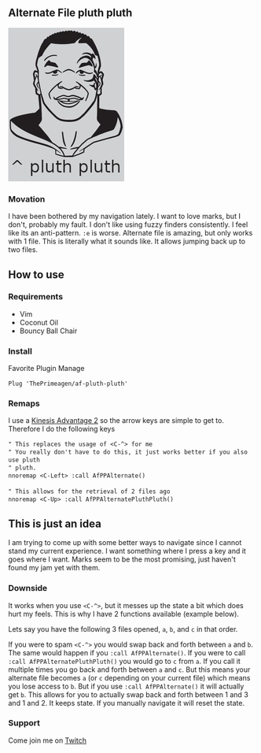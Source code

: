 ## Alternate File pluth pluth

![Alternate File Pluth Pluth](images/pluthpluth.png)

### Movation
I have been bothered by my navigation lately.  I want to love marks, but I
don't, probably my fault.  I don't like using fuzzy finders consistently.  I
feel like its an anti-pattern.  `:e` is worse.  Alternate file is amazing, but
only works with 1 file.  This is literally what it sounds like.  It allows
jumping back up to two files.


## How to use
### Requirements
* Vim
* Coconut Oil
* Bouncy Ball Chair

### Install
Favorite Plugin Manage

```viml
Plug 'ThePrimeagen/af-pluth-pluth'
```

### Remaps
I use a [Kinesis Advantage 2](bit.ly/primeagen-adv2) so the arrow keys are
simple to get to.  Therefore I do the following keys

```viml
" This replaces the usage of <C-^> for me
" You really don't have to do this, it just works better if you also use pluth
" pluth.
nnoremap <C-Left> :call AfPPAlternate()

" This allows for the retrieval of 2 files ago
nnoremap <C-Up> :call AfPPAlternatePluthPluth()
```

## This is just an idea
I am trying to come up with some better ways to navigate since I cannot stand
my current experience.  I want something where I press a key and it goes where
I want.  Marks seem to be the most promising, just haven't found my jam yet
with them.

### Downside
It works when you use `<C-^>`, but it messes up the state a bit which does hurt
my feels.  This is why I have 2 functions available (example below).

Lets say you have the following 3 files opened, `a`, `b`, and `c` in that order.

If you were to spam `<C-^>` you would swap back and forth between `a` and `b`.
The same would happen if you `:call AfPPAlternate()`.  If you were to call
`:call AfPPAlternatePluthPluth()` you would go to `c` from `a`.  If you call it
multiple times you go back and forth between `a` and `c`.  But this means your
alternate file becomes `a` (or `c` depending on your current file) which means
you lose access to `b`.  But if you use `:call AfPPAlternate()` it will
actually get `b`.  This allows for you to actually swap back and forth between
1 and 3 and 1 and 2.  It keeps state.  If you manually navigate it will reset
the state.

### Support
Come join me on [Twitch](https://twitch.tv/ThePrimeagen)
